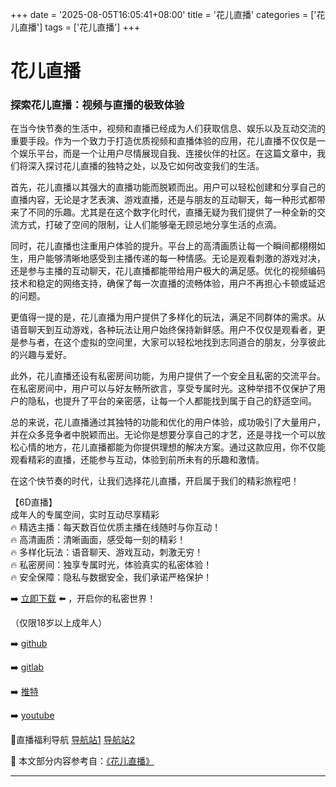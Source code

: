 +++
date = '2025-08-05T16:05:41+08:00'
title = '花儿直播'
categories = ['花儿直播']
tags = ['花儿直播']
+++

# 花儿直播

### 探索花儿直播：视频与直播的极致体验

在当今快节奏的生活中，视频和直播已经成为人们获取信息、娱乐以及互动交流的重要手段。作为一个致力于打造优质视频和直播体验的应用，花儿直播不仅仅是一个娱乐平台，而是一个让用户尽情展现自我、连接伙伴的社区。在这篇文章中，我们将深入探讨花儿直播的独特之处，以及它如何改变我们的生活。

首先，花儿直播以其强大的直播功能而脱颖而出。用户可以轻松创建和分享自己的直播内容，无论是才艺表演、游戏直播，还是与朋友的互动聊天，每一种形式都带来了不同的乐趣。尤其是在这个数字化时代，直播无疑为我们提供了一种全新的交流方式，打破了空间的限制，让人们能够毫无顾忌地分享生活的点滴。

同时，花儿直播也注重用户体验的提升。平台上的高清画质让每一个瞬间都栩栩如生，用户能够清晰地感受到主播传递的每一种情感。无论是观看刺激的游戏对决，还是参与主播的互动聊天，花儿直播都能带给用户极大的满足感。优化的视频编码技术和稳定的网络支持，确保了每一次直播的流畅体验，用户不再担心卡顿或延迟的问题。

更值得一提的是，花儿直播为用户提供了多样化的玩法，满足不同群体的需求。从语音聊天到互动游戏，各种玩法让用户始终保持新鲜感。用户不仅仅是观看者，更是参与者，在这个虚拟的空间里，大家可以轻松地找到志同道合的朋友，分享彼此的兴趣与爱好。

此外，花儿直播还设有私密房间功能，为用户提供了一个安全且私密的交流平台。在私密房间中，用户可以与好友畅所欲言，享受专属时光。这种举措不仅保护了用户的隐私，也提升了平台的亲密感，让每一个人都能找到属于自己的舒适空间。

总的来说，花儿直播通过其独特的功能和优化的用户体验，成功吸引了大量用户，并在众多竞争者中脱颖而出。无论你是想要分享自己的才艺，还是寻找一个可以放松心情的地方，花儿直播都能为你提供理想的解决方案。通过这款应用，你不仅能观看精彩的直播，还能参与互动，体验到前所未有的乐趣和激情。

在这个快节奏的时代，让我们选择花儿直播，开启属于我们的精彩旅程吧！

【6D直播】  
成年人的专属空间，实时互动尽享精彩  
🔥 精选主播：每天数百位优质主播在线随时与你互动！  
🔥 高清画质：清晰画面，感受每一刻的精彩！  
🔥 多样化玩法：语音聊天、游戏互动，刺激无穷！  
🔥 私密房间：独享专属时光，体验真实的私密体验！  
🔥 安全保障：隐私与数据安全，我们承诺严格保护！  

➡️ [立即下载](https://down123.s3.ap-east-1.amazonaws.com/down/down.html?channelCode=blog) ⬅️ ，开启你的私密世界！  

（仅限18岁以上成年人）  

➡️ [github](https://aldult-live.github.io/)  

➡️ [gitlab](https://seo-09598d.gitlab.io/)  

➡️ [推特](https://x.com/wegame33)  

➡️ [youtube](https://www.youtube.com/@6Dlive)  

🔞直播福利导航 [导航站1](https://webstack-86085a.gitlab.io/) [导航站2](https://onlygit123-2.github.io/)


📘 本文部分内容参考自：[《花儿直播》](https://github.com/xiaohongmaozhibozuixin/live)

---
